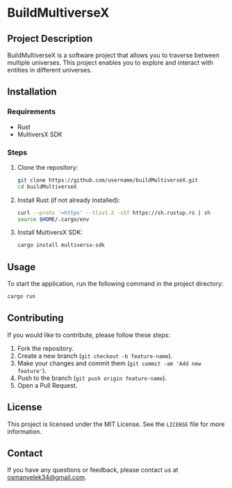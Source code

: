 # BuildMultiverseX

## Project Description
BuildMultiverseX is a software project that allows you to traverse between multiple universes. This project enables you to explore and interact with entities in different universes.

## Installation

### Requirements
- Rust
- MultiversX SDK

### Steps
1. Clone the repository:
    ```bash
    git clone https://github.com/username/buildMultiverseX.git
    cd buildMultiverseX
    ```

2. Install Rust (if not already installed):
    ```bash
    curl --proto '=https' --tlsv1.2 -sSf https://sh.rustup.rs | sh
    source $HOME/.cargo/env
    ```

3. Install MultiversX SDK:
    ```bash
    cargo install multiversx-sdk
    ```

## Usage
To start the application, run the following command in the project directory:
```bash
cargo run
```

## Contributing
If you would like to contribute, please follow these steps:
1. Fork the repository.
2. Create a new branch (`git checkout -b feature-name`).
3. Make your changes and commit them (`git commit -am 'Add new feature'`).
4. Push to the branch (`git push origin feature-name`).
5. Open a Pull Request.

## License
This project is licensed under the MIT License. See the `LICENSE` file for more information.

## Contact
If you have any questions or feedback, please contact us at [osmanyelek34@gmail.com](mailto:osmanyelek34@gmail.com).
